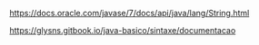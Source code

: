 https://docs.oracle.com/javase/7/docs/api/java/lang/String.html

https://glysns.gitbook.io/java-basico/sintaxe/documentacao